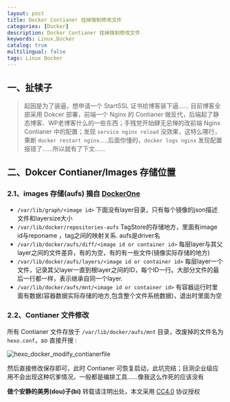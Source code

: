 ```yaml
---
layout: post
title: Docker Contianer 挂掉强制修改文件
categories: [Docker]
description: Docker Contianer 挂掉强制修改文件
keywords: Linux,Docker
catalog: true
multilingual: false
tags: Linux Docker
---
```


## 一、扯犊子

> 起因是为了装逼，想申请一个 StartSSL 证书给博客装下逼...... 目前博客全部采用 Dokcer 部署，前端一个 Nginx 的 Contianer 做反代，后端起了静态博客、WP老博客什么的一些东西；手残党开始肆无忌惮的改前端 Nginx Contianer 中的配置；发现 `service nginx reload` 没效果，这特么哪行，果断 `docker restart nginx`.....后面你懂的，`docker logs nginx` 发现配置报错了......所以就有了下文......

<!--more-->

## 二、Dokcer Contianer/Images 存储位置

### 2.1、images 存储(aufs) 摘自 [DockerOne](http://dockone.io/question/70)
- `/var/lib/graph/<image id>` 下面没有layer目录，只有每个镜像的json描述文件和layersize大小
- `/var/lib/docker/repositories-aufs` TagStore的存储地方，里面有image id与reponame ，tag之间的映射关系. aufs是driver名
- `/var/lib/docker/aufs/diff/<image id or container id>` 每层layer与其父layer之间的文件差异，有的为空，有的有一些文件(镜像实际存储的地方)
- `/var/lib/docker/aufs/layers/<image id or container id>` 每层layer一个文件，记录其父layer一直到根layer之间的ID，每个ID一行。大部分文件的最后一行都一样，表示继承自同一个layer.
- `/var/lib/docker/aufs/mnt/<image id or container id>` 有容器运行时里面有数据(容器数据实际存储的地方,包含整个文件系统数据)，退出时里面为空

### 2.2、Contianer 文件修改

所有 Contianer 文件存放于 `/var/lib/docker/aufs/mnt` 目录，改废掉的文件名为 `hexo.conf`，so  直接开搜 :

![hexo_docker_modify_contianerfile](https://mritd.oss.link/markdown/hexo_docker_modify_contianerfile.png)

然后直接修改保存即可，此时 Contianer 可恢复启动，此坑完结；目测企业级应用不会出现这种坑爹情况，一般都是编排工具......像我这么作死的应该没有

**做个安静的美男(dou)子(bi)**
转载请注明出处，本文采用 [CC4.0](http://creativecommons.org/licenses/by-nc-nd/4.0/) 协议授权
